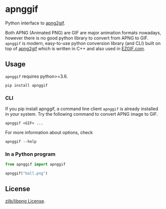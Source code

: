 # apnggif

Python interface to [apng2gif](https://sourceforge.net/projects/apng2gif/).

Both APNG (Animated PNG) are GIF are major animation formats nowadays, however there is no good python library to convert from APNG to GIF. `apnggif` is modern, easy-to-use python conversion library (and CLI) built on top of [apng2gif](https://sourceforge.net/projects/apng2gif/) which is written in C++ and also used in [EZGIF.com](https://ezgif.com/).

## Usage

`apnggif` requires python>=3.6.

```
pip install apnggif
```

### CLI

If you pip install apnggif, a command line client `apnggif` is already installed in your system. Try the following command to convert APNG image to GIF.

```
apnggif <GIF> ...
```

For more information about options, check
```
apnggif --help
```

### In a Python program

```python
from apnggif import apnggif

apnggif("ball.png")
```

## License

[zlib/libpng License](https://opensource.org/licenses/Zlib).